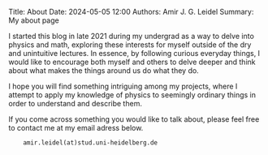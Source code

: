 Title: About
Date: 2024-05-05 12:00
Authors: Amir J. G. Leidel
Summary: My about page

I started this blog in late 2021 during my undergrad as a way to delve into physics and math, exploring these interests for myself outside of the dry and unintuitive lectures. In essence, by following curious everyday things, I would like to encourage both myself and others to delve deeper and think about what makes the things around us do what they do.

I hope you will find something intriguing among my projects, where I attempt to apply my knowledge of physics to seemingly ordinary things in order to understand and describe them.

If you come across something you would like to talk about, please feel free to contact me at my email adress below.

```
	amir.leidel(at)stud.uni-heidelberg.de
```